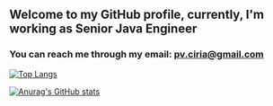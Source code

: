 ## Welcome to my GitHub profile, currently, I'm working as Senior Java Engineer 

### You can reach me through my email: pv.ciria@gmail.com


[![Top Langs](https://github-readme-stats.vercel.app/api/top-langs/?username=PvMeira)](https://github.com/anuraghazra/github-readme-stats)

[![Anurag's GitHub stats](https://github-readme-stats.vercel.app/api?username=PvMeira)](https://github.com/anuraghazra/github-readme-stats&show_icons=true&theme=radical)



<!--
**PvMeira/PvMeira** is a ✨ _special_ ✨ repository because its `README.md` (this file) appears on your GitHub profile.

Here are some ideas to get you started:

- 🔭 I’m currently working on ...
- 🌱 I’m currently learning ...
- 👯 I’m looking to collaborate on ...
- 🤔 I’m looking for help with ...
- 💬 Ask me about ...
- 📫 How to reach me: ...
- 😄 Pronouns: ...
- ⚡ Fun fact: ...
-->
